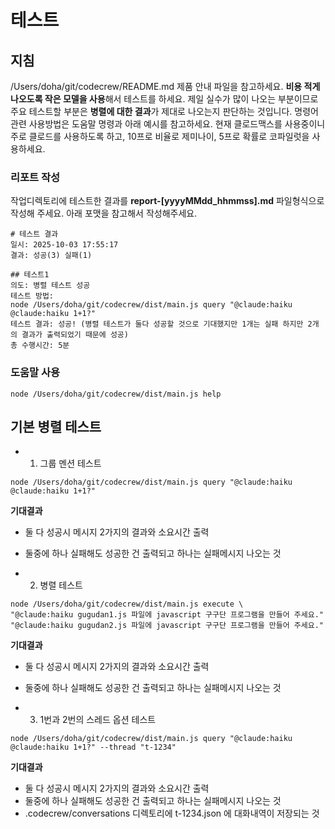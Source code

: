 # 테스트

## 지침
/Users/doha/git/codecrew/README.md 제품 안내 파일을 참고하세요.
**비용 적게 나오도록 작은 모델을 사용**해서 테스트를 하세요.
제일 실수가 많이 나오는 부분이므로 주요 테스트할 부분은 **병렬에 대한 결과**가 제대로 나오는지 판단하는 것입니다.
명령어 관련 사용방법은 도움말 명령과 아래 예시를 참고하세요.
현재 클로드맥스를 사용중이니 주로 클로드를 사용하도록 하고, 10프로 비율로 제미나이, 5프로 확률로 코파일럿을 사용하세요.

### 리포트 작성
작업디렉토리에 테스트한 결과를 **report-[yyyyMMdd_hhmmss].md** 파일형식으로 작성해 주세요.
아래 포맷을 참고해서 작성해주세요.
```
# 테스트 결과
일시: 2025-10-03 17:55:17
결과: 성공(3) 실패(1)

## 테스트1
의도: 병렬 테스트 성공
테스트 방법:
node /Users/doha/git/codecrew/dist/main.js query "@claude:haiku @claude:haiku 1+1?"
테스트 결과: 성공! (병렬 테스트가 둘다 성공할 것으로 기대했지만 1개는 실패 하지만 2개의 결과가 출력되었기 때문에 성공)
총 수행시간: 5분
```

### 도움말 사용
```
node /Users/doha/git/codecrew/dist/main.js help
```

## 기본 병렬 테스트

- 1. 그룹 멘션 테스트
```
node /Users/doha/git/codecrew/dist/main.js query "@claude:haiku @claude:haiku 1+1?"
```
**기대결과**
  - 둘 다 성공시 메시지 2가지의 결과와 소요시간 출력
  - 둘중에 하나 실패해도 성공한 건 출력되고 하나는 실패메시지 나오는 것

- 2. 병렬 테스트
```
node /Users/doha/git/codecrew/dist/main.js execute \
"@claude:haiku gugudan1.js 파일에 javascript 구구단 프로그램을 만들어 주세요."
"@claude:haiku gugudan2.js 파일에 javascript 구구단 프로그램을 만들어 주세요."
```
**기대결과**
  - 둘 다 성공시 메시지 2가지의 결과와 소요시간 출력
  - 둘중에 하나 실패해도 성공한 건 출력되고 하나는 실패메시지 나오는 것

- 3. 1번과 2번의 스레드 옵션 테스트
```
node /Users/doha/git/codecrew/dist/main.js query "@claude:haiku @claude:haiku 1+1?" --thread "t-1234"
```
**기대결과**
  - 둘 다 성공시 메시지 2가지의 결과와 소요시간 출력
  - 둘중에 하나 실패해도 성공한 건 출력되고 하나는 실패메시지 나오는 것
  - .codecrew/conversations 디렉토리에 t-1234.json 에 대화내역이 저장되는 것